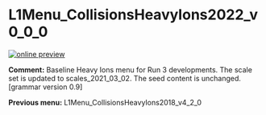 # L1Menu_CollisionsHeavyIons2022_v0_0_0

[![online preview](https://img.shields.io/badge/Online%20preview-click%20here-blue)](https://htmlpreview.github.io/?https://github.com/priyasajid/L1MenuRun3/blob/master/development/L1Menu_CollisionsHeavyIons2022_v0_0_0/L1Menu_CollisionsHeavyIons2022_v0_0_0.html)

**Comment:** Baseline Heavy Ions  menu for Run 3 developments. The scale set is updated to scales_2021_03_02. The seed content is unchanged. [grammar version 0.9]


**Previous menu:** L1Menu_CollisionsHeavyIons2018_v4_2_0

